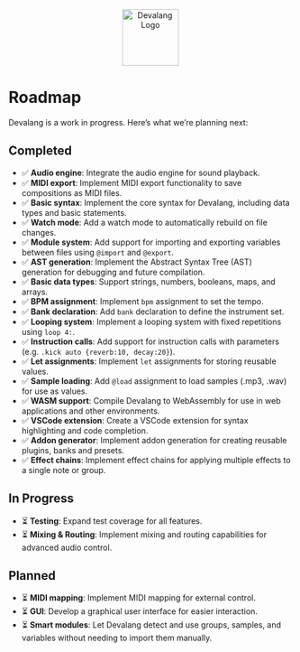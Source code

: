 <div align="center">
    <img src="https://devalang.com/images/devalang-logo-min.png" alt="Devalang Logo" width="100" />
</div>

# Roadmap

Devalang is a work in progress. Here’s what we’re planning next:

## Completed

- ✅ **Audio engine**: Integrate the audio engine for sound playback.
- ✅ **MIDI export**: Implement MIDI export functionality to save compositions as MIDI files.
- ✅ **Basic syntax**: Implement the core syntax for Devalang, including data types and basic statements.
- ✅ **Watch mode**: Add a watch mode to automatically rebuild on file changes.
- ✅ **Module system**: Add support for importing and exporting variables between files using `@import` and `@export`.
- ✅ **AST generation**: Implement the Abstract Syntax Tree (AST) generation for debugging and future compilation.
- ✅ **Basic data types**: Support strings, numbers, booleans, maps, and arrays.
- ✅ **BPM assignment**: Implement `bpm` assignment to set the tempo.
- ✅ **Bank declaration**: Add `bank` declaration to define the instrument set.
- ✅ **Looping system**: Implement a looping system with fixed repetitions using `loop 4:`.
- ✅ **Instruction calls**: Add support for instruction calls with parameters (e.g. `.kick auto {reverb:10, decay:20}`).
- ✅ **Let assignments**: Implement `let` assignments for storing reusable values.
- ✅ **Sample loading**: Add `@load` assignment to load samples (.mp3, .wav) for use as values.
- ✅ **WASM support**: Compile Devalang to WebAssembly for use in web applications and other environments.
- ✅ **VSCode extension**: Create a VSCode extension for syntax highlighting and code completion.
- ✅ **Addon generator**: Implement addon generation for creating reusable plugins, banks and presets.
- ✅ **Effect chains**: Implement effect chains for applying multiple effects to a single note or group.

## In Progress

- ⏳ **Testing**: Expand test coverage for all features.
- ⏳ **Mixing & Routing**: Implement mixing and routing capabilities for advanced audio control.

## Planned

- ⏳ **MIDI mapping**: Implement MIDI mapping for external control.
- ⏳ **GUI**: Develop a graphical user interface for easier interaction.
- ⏳ **Smart modules**: Let Devalang detect and use groups, samples, and variables without needing to import them manually.
